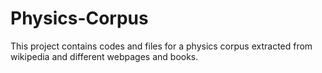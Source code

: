 Physics-Corpus
==============

This project contains codes and files for a physics corpus extracted from wikipedia and different webpages and books.
